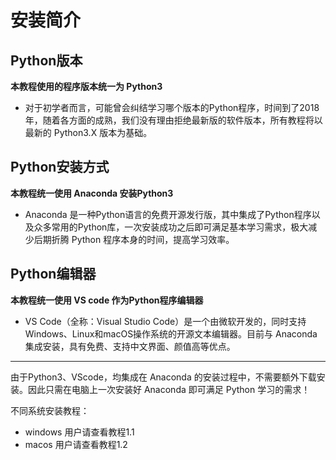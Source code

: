 # 安装简介


## Python版本
**本教程使用的程序版本统一为 Python3**
- 对于初学者而言，可能曾会纠结学习哪个版本的Python程序，时间到了2018年，随着各方面的成熟，我们没有理由拒绝最新版的软件版本，所有教程将以最新的 Python3.X 版本为基础。

## Python安装方式
**本教程统一使用 Anaconda 安装Python3**
- Anaconda 是一种Python语言的免费开源发行版，其中集成了Python程序以及众多常用的Python库，一次安装成功之后即可满足基本学习需求，极大减少后期折腾 Python 程序本身的时间，提高学习效率。

## Python编辑器
**本教程统一使用 VS code 作为Python程序编辑器**
- VS Code（全称：Visual Studio Code）是一个由微软开发的，同时支持Windows、Linux和macOS操作系统的开源文本编辑器。目前与 Anaconda 集成安装，具有免费、支持中文界面、颜值高等优点。


---

由于Python3、VScode，均集成在 Anaconda 的安装过程中，不需要额外下载安装。因此只需在电脑上一次安装好 Anaconda 即可满足 Python 学习的需求！

不同系统安装教程：
- windows 用户请查看教程1.1
- macos 用户请查看教程1.2













